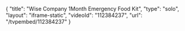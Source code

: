 {
    "title": "Wise Company 1Month Emergency Food Kit",
    "type": "solo",
    "layout": "iframe-static",
    "videoId": "112384237",
    "url": "\/tvpembed\/112384237"
}